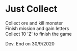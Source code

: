 # Just Collect
Collect ore and kill monster  
Finish mission and gain letters  
Collect 10 'Z' to finish the game

Dev. End on 30/9/2020
